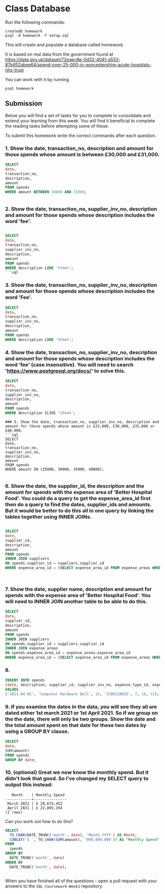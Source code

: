 # Class Database
Run the following commands:
```
createdb homework
psql -d homework -f setup.sql
```
This will create and populate a database called homework.

It is based on real data from the government found at
https://data.gov.uk/dataset/72eaec8e-0d32-4041-a553-87b852abee64/spend-over-25-000-in-worcestershire-acute-hospitals-nhs-trust

You can work with it by running
```
psql homework
```
## Submission

Below you will find a set of tasks for you to complete to consolidate and extend your learning from this week. You will find it beneficial to complete the reading tasks before attempting some of these.

To submit this homework write the correct commands after each question.

### 1. Show the date, transaction_no, description and amount for those spends whose amount is between £30,000 and £31,000.
```sql
SELECT 
date,       
transaction_no,
description,
amount
FROM spends
WHERE amount BETWEEN 30000 AND 31000;



```
### 2. Show the date, transaction_no, supplier_inv_no, description and amount for those spends whose description includes the word 'fee'.
```sql

SELECT
date,
transaction_no,
supplier_inv_no,
description,
amount
FROM spends
WHERE description LIKE '%fee%';
```sql

```
### 3. Show the date, transaction_no, supplier_inv_no, description and amount for those spends whose description includes the word 'Fee'.
```sql
SELECT
date,
transaction_no,
supplier_inv_no,
description,
amount
FROM spends
WHERE description LIKE '%Fee%';


```
### 4. Show the date, transaction_no, supplier_inv_no, description and amount for those spends whose description includes the word 'fee' (case insensitive). You will need to search 'https://www.postgresql.org/docs/' to solve this.
```sql
SELECT
date,
transaction_no,
supplier_inv_no,
description,
amount
FROM spends
WHERE description ILIKE '%fee%';

```



```
### 5. Show the date, transaction_no, supplier_inv_no, description and amount for those spends whose amount is £25,000, £30,000, £35,000 or £40,000.
```sql
SELECT
date,
transaction_no,
supplier_inv_no,
description,
amount
FROM spends
WHERE amount IN (25000, 30000, 35000, 40000);


```
### 6. Show the date, the supplier_id, the description and the amount for spends with the expense area of 'Better Hospital Food'. You could do a query to get the expense_area_id first then do a query to find the dates, supplier_ids and amounts. But it would be better to do this all in one query by linking the tables together using INNER JOINs.

```sql

SELECT
date,
supplier_id,
description,
amount
FROM spends
INNER JOIN suppliers
ON spends.supplier_id = suppliers.supplier_id
WHERE expense_area_id = (SELECT expense_area_id FROM expense_areas WHERE description = 'Better Hospital Food');




```
### 7. Show the date, supplier name, description and amount for spends with the expense area of 'Better Hospital Food'. You will need to INNER JOIN another table to be able to do this.
```sql
SELECT
date,
supplier_id,
description,
amount
FROM spends
INNER JOIN suppliers
ON spends.supplier_id = suppliers.supplier_id
INNER JOIN expense_areas
ON spends.expense_area_id = expense_areas.expense_area_id
WHERE expense_area_id = (SELECT expense_area_id FROM expense_areas WHERE description = 'Better Hospital Food');


```
### 8. 
```sql
INSERT INTO spends
(date, description, supplier_id, supplier_inv_no, expense_type_id, expense_area_id, amount)
VALUES
('2021-04-01', 'Computer Hardware Dell', 16, '3780119655', 7, 18, 32);


```
### 9. If you examine the dates in the data, you will see they all are dated either 1st march 2021 or 1st April 2021. So if we group on the the date, there will only be two groups. Show the date and the total amount spent on that date for these two dates by using a GROUP BY clause.
```sql
SELECT
date,
SUM(amount)
FROM spends
GROUP BY date;


```
### 10. (optional) Great we now know the monthly spend. But it didn't look that good. So I've changed my SELECT query to output this instead:
```
   Month    | Monthly Spend 
------------+---------------
 March 2021 | £ 28,674,452
 April 2021 | £ 22,895,194
(2 rows)
```
Can you work out how to do this?

```sql
SELECT
  TO_CHAR(DATE_TRUNC('month', date), 'Month YYYY') AS Month,
  CONCAT('£ ', TO_CHAR(SUM(amount), '999,999,999')) AS "Monthly Spend"
FROM
  spends
GROUP BY
  DATE_TRUNC('month', date)
ORDER BY
  DATE_TRUNC('month', date);



```

When you have finished all of the questions - open a pull request with your answers to the `SQL-Coursework-Week1` repository.
